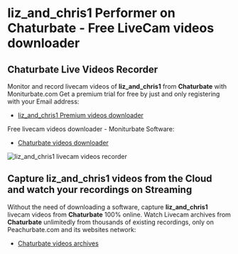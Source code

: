 # liz_and_chris1 Performer on Chaturbate - Free LiveCam videos downloader

## Chaturbate Live Videos Recorder

Monitor and record livecam videos of **liz_and_chris1** from **Chaturbate** with Moniturbate.com
Get a premium trial for free by just and only registering with your Email address:
* [liz_and_chris1 Premium videos downloader](https://moniturbate.com/request-demo-licence-key.html)

Free livecam videos downloader - Moniturbate Software:
* [Chaturbate videos downloader](https://moniturbate.com/moniturbate-download-software.html)

![liz_and_chris1 livecam videos recorder](https://peachurnet.com/templates/moniturbate-software.png)


## Capture liz_and_chris1 videos from the Cloud and watch your recordings on Streaming

Without the need of downloading a software, capture **liz_and_chris1** livecam videos from **Chaturbate** 100% online.
Watch Livecam archives from **Chaturbate** unlimitedly from thousands of existing recordings, only on Peachurbate.com and its websites network:
* [Chaturbate videos archives](https://peachurnet.com/)